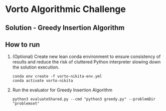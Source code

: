 # Vorto Algorithmic Challenge

## Solution - Greedy Insertion Algorithm

## How to run

1. (Optional) Create new lean conda environment to ensure consistency of results and reduce the risk of cluttered Python interpreter slowing down the solution execution. 
    ```
    conda env create -f vorto-nikita-env.yml
    conda activate vorto-nikita
    ```

2. Run the evaluator for Greedy Insertion Algorithm
    ```
    python3 evaluateShared.py --cmd "python3 greedy.py" --problemDir "problemset" 
    ```